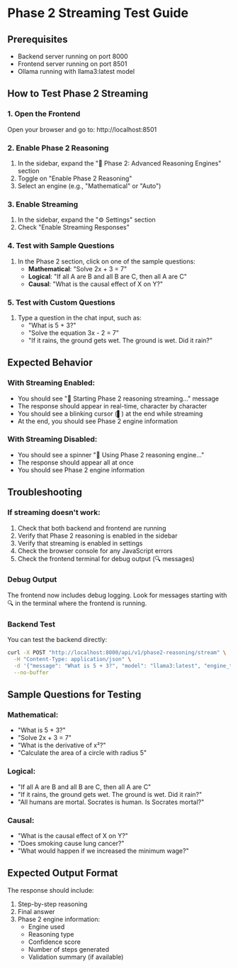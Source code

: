 # Phase 2 Streaming Test Guide

## Prerequisites
- Backend server running on port 8000
- Frontend server running on port 8501
- Ollama running with llama3:latest model

## How to Test Phase 2 Streaming

### 1. Open the Frontend
Open your browser and go to: http://localhost:8501

### 2. Enable Phase 2 Reasoning
1. In the sidebar, expand the "🚀 Phase 2: Advanced Reasoning Engines" section
2. Toggle on "Enable Phase 2 Reasoning"
3. Select an engine (e.g., "Mathematical" or "Auto")

### 3. Enable Streaming
1. In the sidebar, expand the "⚙️ Settings" section
2. Check "Enable Streaming Responses"

### 4. Test with Sample Questions
1. In the Phase 2 section, click on one of the sample questions:
   - **Mathematical**: "Solve 2x + 3 = 7"
   - **Logical**: "If all A are B and all B are C, then all A are C"
   - **Causal**: "What is the causal effect of X on Y?"

### 5. Test with Custom Questions
1. Type a question in the chat input, such as:
   - "What is 5 + 3?"
   - "Solve the equation 3x - 2 = 7"
   - "If it rains, the ground gets wet. The ground is wet. Did it rain?"

## Expected Behavior

### With Streaming Enabled:
- You should see "🚀 Starting Phase 2 reasoning streaming..." message
- The response should appear in real-time, character by character
- You should see a blinking cursor (▌) at the end while streaming
- At the end, you should see Phase 2 engine information

### With Streaming Disabled:
- You should see a spinner "🚀 Using Phase 2 reasoning engine..."
- The response should appear all at once
- You should see Phase 2 engine information

## Troubleshooting

### If streaming doesn't work:
1. Check that both backend and frontend are running
2. Verify that Phase 2 reasoning is enabled in the sidebar
3. Verify that streaming is enabled in settings
4. Check the browser console for any JavaScript errors
5. Check the frontend terminal for debug output (🔍 messages)

### Debug Output
The frontend now includes debug logging. Look for messages starting with 🔍 in the terminal where the frontend is running.

### Backend Test
You can test the backend directly:
```bash
curl -X POST "http://localhost:8000/api/v1/phase2-reasoning/stream" \
  -H "Content-Type: application/json" \
  -d '{"message": "What is 5 + 3?", "model": "llama3:latest", "engine_type": "auto"}' \
  --no-buffer
```

## Sample Questions for Testing

### Mathematical:
- "What is 5 + 3?"
- "Solve 2x + 3 = 7"
- "What is the derivative of x²?"
- "Calculate the area of a circle with radius 5"

### Logical:
- "If all A are B and all B are C, then all A are C"
- "If it rains, the ground gets wet. The ground is wet. Did it rain?"
- "All humans are mortal. Socrates is human. Is Socrates mortal?"

### Causal:
- "What is the causal effect of X on Y?"
- "Does smoking cause lung cancer?"
- "What would happen if we increased the minimum wage?"

## Expected Output Format

The response should include:
1. Step-by-step reasoning
2. Final answer
3. Phase 2 engine information:
   - Engine used
   - Reasoning type
   - Confidence score
   - Number of steps generated
   - Validation summary (if available) 